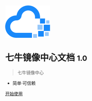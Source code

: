 <!-- _coverpage.md -->

![logo](_media/logo-blue.png)

# 七牛镜像中心文档 <small>1.0</small>

> 七牛镜像中心

- 简单·可信赖

[开始使用](introduction/product-introduction.md)

